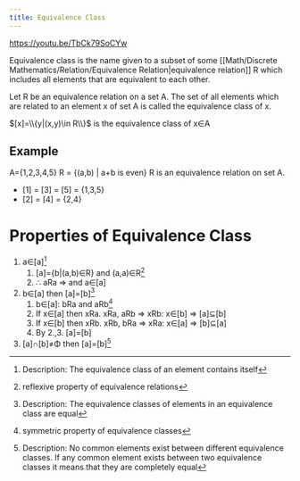 ```yaml
---
title: Equivalence Class
---
```

https://youtu.be/TbCk79SoCYw

Equivalence class is the name given to a subset of some [[Math/Discrete Mathematics/Relation/Equivalence Relation|equivalence relation]] R which includes all elements that are equivalent to each other.

Let R be an equivalence relation on a set A.  The set of all elements which are related to an element x of set A is called the equivalence class of x.

$[x]=\\{y|(x,y)\in R\\}$ is the equivalence class of x∈A

## Example
A={1,2,3,4,5}
R = {(a,b) | a+b is even}
R is an equivalence relation on set A.
* \[1\]  = \[3\] = \[5\] = {1,3,5}
*  \[2\] = \[4\] = {2,4}

# Properties of Equivalence Class
1. a∈\[a\][^1]
	1. \[a\]={b|(a,b)∈R} and (a,a)∈R[^5]
	2. ∴ aRa ⇒ and a∈\[a\]
2. b∈\[a\] then \[a\]=\[b\][^2]
	1. b∈\[a\]: bRa and aRb[^3]
	2. If x∈\[a\] then xRa. xRa, aRb ⇒ xRb: x∈\[b\] ⇒ \[a\]⊆\[b\]
	3. If x∈\[b\] then xRb. xRb, bRa ⇒ xRa: x∈\[a\] ⇒ \[b\]⊆\[a\]
	4. By 2.,3. \[a\]=\[b\]
3. \[a\]∩\[b\]≠Φ then \[a\]=\[b\][^4]

[^1]: Description: The equivalence class of an element contains itself
[^2]: Description: The equivalence classes of elements in an equivalence class are equal
[^3]: symmetric property of equivalence classes
[^4]: Description: No common elements exist between different equivalence classes. If any common element exists between two equivalence classes it means that they are completely equal
[^5]: reflexive property of equivalence relations